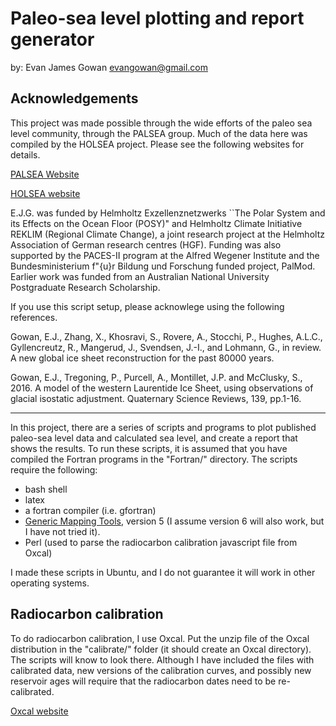 Paleo-sea level plotting and report generator
=============

by:
Evan James Gowan
<evangowan@gmail.com>

Acknowledgements
-------------

This project was made possible through the wide efforts of the paleo sea level community, through the PALSEA group. Much of the data here was compiled by the HOLSEA project. Please see the following websites for details.

[PALSEA Website](https://palseagroup.weebly.com/ "PALSEA")

[HOLSEA website](https://www.holsea.org/ "HOLSEA")

E.J.G. was funded by Helmholtz Exzellenznetzwerks ``The Polar System and its Effects on the Ocean Floor (POSY)" and Helmholtz Climate Initiative REKLIM (Regional Climate Change), a joint research project at the Helmholtz Association of German research centres (HGF). Funding was also supported by the PACES-II program at the Alfred Wegener Institute and the Bundesministerium f\"{u}r Bildung und Forschung funded project, PalMod. Earlier work was funded from an Australian National University Postgraduate Research Scholarship.

If you use this script setup, please acknowlege using the following references.

Gowan, E.J., Zhang, X., Khosravi, S., Rovere, A., Stocchi, P., Hughes, A.L.C., Gyllencreutz, R., Mangerud, J., Svendsen, J.-I., and Lohmann, G., in review. A new global ice sheet reconstruction for the past 80000 years.


Gowan, E.J., Tregoning, P., Purcell, A., Montillet, J.P. and McClusky, S., 2016. A model of the western Laurentide Ice Sheet, using observations of glacial isostatic adjustment. Quaternary Science Reviews, 139, pp.1-16.

-------------

In this project, there are a series of scripts and programs to plot published paleo-sea level data and calculated sea level, and create a report that shows the results. To run these scripts, it is assumed that you have compiled the Fortran programs in the "Fortran/" directory. The scripts require the following:

- bash shell
- latex
- a fortran compiler (i.e. gfortran)
- [Generic Mapping Tools](https://www.generic-mapping-tools.org/ "GMT"), version 5 (I assume version 6 will also work, but I have not tried it).
- Perl (used to parse the radiocarbon calibration javascript file from Oxcal)

I made these scripts in Ubuntu, and I do not guarantee it will work in other operating systems.

Radiocarbon calibration
------------------

To do radiocarbon calibration, I use Oxcal. Put the unzip file of the Oxcal distribution in the "calibrate/" folder (it should create an Oxcal directory). The scripts will know to look there. Although I have included the files with calibrated data, new versions of the calibration curves, and possibly new reservoir ages will require that the radiocarbon dates need to be re-calibrated.

[Oxcal website](https://c14.arch.ox.ac.uk/oxcal.html "Oxcal")


